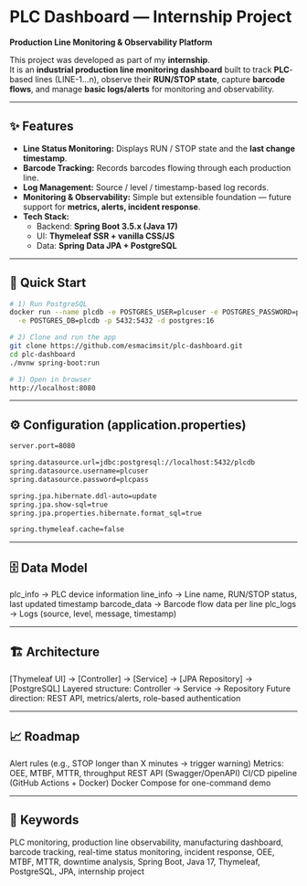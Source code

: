 # PLC Dashboard — Internship Project  
**Production Line Monitoring & Observability Platform**

This project was developed as part of my **internship**.  
It is an **industrial production line monitoring dashboard** built to track **PLC**-based lines (LINE-1…n), observe their **RUN/STOP state**, capture **barcode flows**, and manage **basic logs/alerts** for monitoring and observability.

---

## ✨ Features
- **Line Status Monitoring:** Displays RUN / STOP state and the **last change timestamp**.  
- **Barcode Tracking:** Records barcodes flowing through each production line.  
- **Log Management:** Source / level / timestamp-based log records.  
- **Monitoring & Observability:** Simple but extensible foundation — future support for **metrics, alerts, incident response**.  
- **Tech Stack:**  
  - Backend: **Spring Boot 3.5.x (Java 17)**  
  - UI: **Thymeleaf SSR + vanilla CSS/JS**  
  - Data: **Spring Data JPA + PostgreSQL**  

---

## 🚀 Quick Start

```bash
# 1) Run PostgreSQL
docker run --name plcdb -e POSTGRES_USER=plcuser -e POSTGRES_PASSWORD=plcpass \
  -e POSTGRES_DB=plcdb -p 5432:5432 -d postgres:16

# 2) Clone and run the app
git clone https://github.com/esmacimsit/plc-dashboard.git
cd plc-dashboard
./mvnw spring-boot:run

# 3) Open in browser
http://localhost:8080
```

---

## ⚙️ Configuration (application.properties)
```bash
server.port=8080

spring.datasource.url=jdbc:postgresql://localhost:5432/plcdb
spring.datasource.username=plcuser
spring.datasource.password=plcpass

spring.jpa.hibernate.ddl-auto=update
spring.jpa.show-sql=true
spring.jpa.properties.hibernate.format_sql=true

spring.thymeleaf.cache=false
```

---

## 🗄 Data Model
plc_info → PLC device information
line_info → Line name, RUN/STOP status, last updated timestamp
barcode_data → Barcode flow data per line
plc_logs → Logs (source, level, message, timestamp)

--- 

## 🏗 Architecture
[Thymeleaf UI] → [Controller] → [Service] → [JPA Repository] → [PostgreSQL]
Layered structure: Controller → Service → Repository
Future direction: REST API, metrics/alerts, role-based authentication

---

## 📈 Roadmap
 Alert rules (e.g., STOP longer than X minutes → trigger warning)
 Metrics: OEE, MTBF, MTTR, throughput
 REST API (Swagger/OpenAPI)
 CI/CD pipeline (GitHub Actions + Docker)
 Docker Compose for one-command demo

---

## 🔑 Keywords
PLC monitoring, production line observability, manufacturing dashboard, barcode tracking,
real-time status monitoring, incident response, OEE, MTBF, MTTR, downtime analysis,
Spring Boot, Java 17, Thymeleaf, PostgreSQL, JPA, internship project

